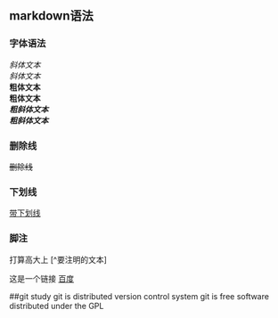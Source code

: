 ## markdown语法
### 字体语法
*斜体文本*  
_斜体文本_  
**粗体文本**  
__粗体文本__  
***粗斜体文本***  
___粗斜体文本___  

### 删除线
~~删除线~~

### 下划线
<u>带下划线</u>

### 脚注
打算高大上 [^要注明的文本]

这是一个链接 [百度](https://www.baidu.com)

##git study
git is distributed version control system
git is free software distributed under the GPL




